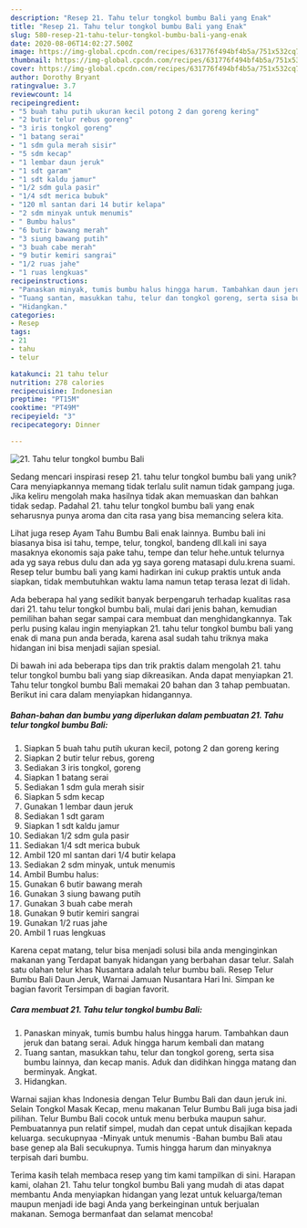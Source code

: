 ```yaml
---
description: "Resep 21. Tahu telur tongkol bumbu Bali yang Enak"
title: "Resep 21. Tahu telur tongkol bumbu Bali yang Enak"
slug: 580-resep-21-tahu-telur-tongkol-bumbu-bali-yang-enak
date: 2020-08-06T14:02:27.500Z
image: https://img-global.cpcdn.com/recipes/631776f494bf4b5a/751x532cq70/21-tahu-telur-tongkol-bumbu-bali-foto-resep-utama.jpg
thumbnail: https://img-global.cpcdn.com/recipes/631776f494bf4b5a/751x532cq70/21-tahu-telur-tongkol-bumbu-bali-foto-resep-utama.jpg
cover: https://img-global.cpcdn.com/recipes/631776f494bf4b5a/751x532cq70/21-tahu-telur-tongkol-bumbu-bali-foto-resep-utama.jpg
author: Dorothy Bryant
ratingvalue: 3.7
reviewcount: 14
recipeingredient:
- "5 buah tahu putih ukuran kecil potong 2 dan goreng kering"
- "2 butir telur rebus goreng"
- "3 iris tongkol goreng"
- "1 batang serai"
- "1 sdm gula merah sisir"
- "5 sdm kecap"
- "1 lembar daun jeruk"
- "1 sdt garam"
- "1 sdt kaldu jamur"
- "1/2 sdm gula pasir"
- "1/4 sdt merica bubuk"
- "120 ml santan dari 14 butir kelapa"
- "2 sdm minyak untuk menumis"
- " Bumbu halus"
- "6 butir bawang merah"
- "3 siung bawang putih"
- "3 buah cabe merah"
- "9 butir kemiri sangrai"
- "1/2 ruas jahe"
- "1 ruas lengkuas"
recipeinstructions:
- "Panaskan minyak, tumis bumbu halus hingga harum. Tambahkan daun jeruk dan batang serai. Aduk hingga harum kembali dan matang"
- "Tuang santan, masukkan tahu, telur dan tongkol goreng, serta sisa bumbu lainnya, dan kecap manis. Aduk dan didihkan hingga matang dan berminyak. Angkat."
- "Hidangkan."
categories:
- Resep
tags:
- 21
- tahu
- telur

katakunci: 21 tahu telur 
nutrition: 278 calories
recipecuisine: Indonesian
preptime: "PT15M"
cooktime: "PT49M"
recipeyield: "3"
recipecategory: Dinner

---
```



![21. Tahu telur tongkol bumbu Bali](https://img-global.cpcdn.com/recipes/631776f494bf4b5a/751x532cq70/21-tahu-telur-tongkol-bumbu-bali-foto-resep-utama.jpg)

Sedang mencari inspirasi resep 21. tahu telur tongkol bumbu bali yang unik? Cara menyiapkannya memang tidak terlalu sulit namun tidak gampang juga. Jika keliru mengolah maka hasilnya tidak akan memuaskan dan bahkan tidak sedap. Padahal 21. tahu telur tongkol bumbu bali yang enak seharusnya punya aroma dan cita rasa yang bisa memancing selera kita.

Lihat juga resep Ayam Tahu Bumbu Bali enak lainnya. Bumbu bali ini biasanya bisa isi tahu, tempe, telur, tongkol, bandeng dll.kali ini saya masaknya ekonomis saja pake tahu, tempe dan telur hehe.untuk telurnya ada yg saya rebus dulu dan ada yg saya goreng matasapi dulu.krena suami. Resep telur bumbu bali yang kami hadirkan ini cukup praktis untuk anda siapkan, tidak membutuhkan waktu lama namun tetap terasa lezat di lidah.

Ada beberapa hal yang sedikit banyak berpengaruh terhadap kualitas rasa dari 21. tahu telur tongkol bumbu bali, mulai dari jenis bahan, kemudian pemilihan bahan segar sampai cara membuat dan menghidangkannya. Tak perlu pusing kalau ingin menyiapkan 21. tahu telur tongkol bumbu bali yang enak di mana pun anda berada, karena asal sudah tahu triknya maka hidangan ini bisa menjadi sajian spesial.


Di bawah ini ada beberapa tips dan trik praktis dalam mengolah 21. tahu telur tongkol bumbu bali yang siap dikreasikan. Anda dapat menyiapkan 21. Tahu telur tongkol bumbu Bali memakai 20 bahan dan 3 tahap pembuatan. Berikut ini cara dalam menyiapkan hidangannya.

<!--inarticleads1-->

##### Bahan-bahan dan bumbu yang diperlukan dalam pembuatan 21. Tahu telur tongkol bumbu Bali:

1. Siapkan 5 buah tahu putih ukuran kecil, potong 2 dan goreng kering
1. Siapkan 2 butir telur rebus, goreng
1. Sediakan 3 iris tongkol, goreng
1. Siapkan 1 batang serai
1. Sediakan 1 sdm gula merah sisir
1. Siapkan 5 sdm kecap
1. Gunakan 1 lembar daun jeruk
1. Sediakan 1 sdt garam
1. Siapkan 1 sdt kaldu jamur
1. Sediakan 1/2 sdm gula pasir
1. Sediakan 1/4 sdt merica bubuk
1. Ambil 120 ml santan dari 1/4 butir kelapa
1. Sediakan 2 sdm minyak, untuk menumis
1. Ambil  Bumbu halus:
1. Gunakan 6 butir bawang merah
1. Gunakan 3 siung bawang putih
1. Gunakan 3 buah cabe merah
1. Gunakan 9 butir kemiri sangrai
1. Gunakan 1/2 ruas jahe
1. Ambil 1 ruas lengkuas


Karena cepat matang, telur bisa menjadi solusi bila anda menginginkan makanan yang Terdapat banyak hidangan yang berbahan dasar telur. Salah satu olahan telur khas Nusantara adalah telur bumbu bali. Resep Telur Bumbu Bali Daun Jeruk, Warnai Jamuan Nusantara Hari Ini. Simpan ke bagian favorit Tersimpan di bagian favorit. 

<!--inarticleads2-->

##### Cara membuat 21. Tahu telur tongkol bumbu Bali:

1. Panaskan minyak, tumis bumbu halus hingga harum. Tambahkan daun jeruk dan batang serai. Aduk hingga harum kembali dan matang
1. Tuang santan, masukkan tahu, telur dan tongkol goreng, serta sisa bumbu lainnya, dan kecap manis. Aduk dan didihkan hingga matang dan berminyak. Angkat.
1. Hidangkan.


Warnai sajian khas Indonesia dengan Telur Bumbu Bali dan daun jeruk ini. Selain Tongkol Masak Kecap, menu makanan Telur Bumbu Bali juga bisa jadi pilihan. Telur Bumbu Bali cocok untuk menu berbuka maupun sahur. Pembuatannya pun relatif simpel, mudah dan cepat untuk disajikan kepada keluarga. secukupnyaa -Minyak untuk menumis -Bahan bumbu Bali atau base genep ala Bali secukupnya. Tumis hingga harum dan minyaknya terpisah dari bumbu. 

Terima kasih telah membaca resep yang tim kami tampilkan di sini. Harapan kami, olahan 21. Tahu telur tongkol bumbu Bali yang mudah di atas dapat membantu Anda menyiapkan hidangan yang lezat untuk keluarga/teman maupun menjadi ide bagi Anda yang berkeinginan untuk berjualan makanan. Semoga bermanfaat dan selamat mencoba!
